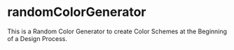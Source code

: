 # randomColorGenerator
This is a Random Color Generator to create Color Schemes at the Beginning of a Design Process.
